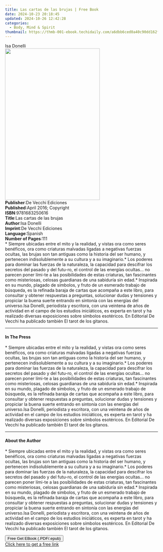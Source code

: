 ```yaml
---
title: Las cartas de las brujas | Free Book
date: 2024-10-23 20:18:45
updated: 2024-10-26 12:42:28
categories:
  - Body, Mind & Spirit
thumbnail: https://thmb-001-ebook.techidaily.com/a6dbb6ced0a40c90dd162f5bb89fa730f65a05b24d9648aef5113fd90d9f425d.jpg
---
```

<main id="book-container">
  <div class="flex flex-col">
    <div class="book-brief flex-1 py-6 px-4 sm:p-6 md:py-10 md:px-8">
      <!-- brief-->
      <div class="book-brief-main">Isa Donelli</div>
    </div>
    <div
      class="book-meta-info flex-1 grid gap-4 col-start-1 col-end-3 row-start-1 sm:mb-6 sm:grid-cols-4 lg:gap-6 lg:col-start-2 lg:row-end-6 lg:row-span-6 lg:mb-0"
    >
      <div
        class="book-meta-info-left place-content-center mt-4 p-4 text-sm leading-6 col-start-2 col-span-2 dark:text-slate-400"
      >
        <img
          class="w-full h-500 object-cover rounded-lg sm:h-255 sm:col-span-2 lg:col-span-full"
          src="https://img-001-ebook.techidaily.com/dc4b71a876145bc30b521a9de49ad02b753a5887d93e42c3c42ec2be1f3438c1.jpg"
          alt=""
          width="312"
          height="500"
        />
      </div>
      <div
        class="book-meta-info-right mt-2 col-start-1 row-start-2 col-span-3 self-center"
      >
        <!-- meta data  -->
        <div class="flex flex-col px-4 md:px-8">
          <div class="flex-1">
            <strong>Publisher</strong>:<span class="px-2"
              >De Vecchi Ediciones</span
            >
          </div>
          <div class="flex-1">
            <strong>Published</strong>:<span class="px-2"
              >April 2016; Copyright</span
            >
          </div>
          <div class="flex-1">
            <strong>ISBN</strong>:<span class="px-2">9781683250616</span>
          </div>
          <div class="flex-1">
            <strong>Title</strong>:<span class="px-2"
              >Las cartas de las brujas</span
            >
          </div>
          <div class="flex-1">
            <strong>Author</strong>:<span class="px-2">Isa Donelli</span>
          </div>
          <div class="flex-1">
            <strong>Imprint</strong>:<span class="px-2"
              >De Vecchi Ediciones</span
            >
          </div>
          <div class="flex-1">
            <strong>Language</strong>:<span class="px-2">Spanish</span>
          </div>
          <div class="flex-1">
            <strong>Number of Pages</strong>:<span class="px-2">111</span>
          </div>
        </div>
      </div>
    </div>
    <div class="book-description flex-1 py-6 px-4 sm:p-6 md:py-10 md:px-8">
      <div class="book-description-main">
        <div accordion-content="" id="description">
          * Siempre ubicadas entre el mito y la realidad, y vistas ora como
          seres benéficos, ora como criaturas malvadas ligadas a negativas
          fuerzas ocultas, las brujas son tan antiguas como la historia del ser
          humano, y pertenecen indisolublemente a su cultura y a su imaginario.*
          Los poderes para dominar las fuerzas de la naturaleza, la capacidad
          para descifrar los secretos del pasado y del futu-ro, el control de
          las energías ocultas... no parecen poner lími-te a las posibilidades
          de estas criaturas, tan fascinantes como misteriosas, celosas
          guardianas de una sabiduría sin edad.* Inspirada en su mundo, plagado
          de símbolos, y fruto de un esmerado trabajo de búsqueda, es la
          refinada baraja de cartas que acompaña a este libro, para consultar y
          obtener respuestas a preguntas, solucionar dudas y tensiones y
          propiciar la buena suerte entrando en sintonía con las energías del
          universo.Isa Donelli, periodista y escritora, con una veintena de años
          de actividad en el campo de los estudios iniciáticos, es experta en
          tarot y ha realizado diversas exposiciones sobre símbolos esotéricos.
          En Editorial De Vecchi ha publicado también El tarot de los gitanos.
        </div>
      </div>
    </div>
    <div class="book-excerpts flex-1 py-6 px-4 sm:p-6 md:py-10 md:px-8">
      <!-- excerpts-->
      <div class="book-excerpts-main">
        <hr />
        <h4 class="placeholder placeholder-heading">
          <span>In The Press</span>
        </h4>
        <p>
          * Siempre ubicadas entre el mito y la realidad, y vistas ora como
          seres benéficos, ora como criaturas malvadas ligadas a negativas
          fuerzas ocultas, las brujas son tan antiguas como la historia del ser
          humano, y pertenecen indisolublemente a su cultura y a su imaginario.*
          Los poderes para dominar las fuerzas de la naturaleza, la capacidad
          para descifrar los secretos del pasado y del futu-ro, el control de
          las energías ocultas... no parecen poner lími-te a las posibilidades
          de estas criaturas, tan fascinantes como misteriosas, celosas
          guardianas de una sabiduría sin edad.* Inspirada en su mundo, plagado
          de símbolos, y fruto de un esmerado trabajo de búsqueda, es la
          refinada baraja de cartas que acompaña a este libro, para consultar y
          obtener respuestas a preguntas, solucionar dudas y tensiones y
          propiciar la buena suerte entrando en sintonía con las energías del
          universo.Isa Donelli, periodista y escritora, con una veintena de años
          de actividad en el campo de los estudios iniciáticos, es experta en
          tarot y ha realizado diversas exposiciones sobre símbolos esotéricos.
          En Editorial De Vecchi ha publicado también El tarot de los gitanos.
        </p>
      </div>
    </div>
    <div class="book-about-author flex-1 py-6 px-4 sm:p-6 md:py-10 md:px-8">
      <!-- about author-->
      <div class="book-main-author-main">
        <hr />
        <h4 class="placeholder placeholder-heading">
          <span>About the Author</span>
        </h4>
        <p>
          * Siempre ubicadas entre el mito y la realidad, y vistas ora como
          seres benéficos, ora como criaturas malvadas ligadas a negativas
          fuerzas ocultas, las brujas son tan antiguas como la historia del ser
          humano, y pertenecen indisolublemente a su cultura y a su imaginario.*
          Los poderes para dominar las fuerzas de la naturaleza, la capacidad
          para descifrar los secretos del pasado y del futu-ro, el control de
          las energías ocultas... no parecen poner lími-te a las posibilidades
          de estas criaturas, tan fascinantes como misteriosas, celosas
          guardianas de una sabiduría sin edad.* Inspirada en su mundo, plagado
          de símbolos, y fruto de un esmerado trabajo de búsqueda, es la
          refinada baraja de cartas que acompaña a este libro, para consultar y
          obtener respuestas a preguntas, solucionar dudas y tensiones y
          propiciar la buena suerte entrando en sintonía con las energías del
          universo.Isa Donelli, periodista y escritora, con una veintena de años
          de actividad en el campo de los estudios iniciáticos, es experta en
          tarot y ha realizado diversas exposiciones sobre símbolos esotéricos.
          En Editorial De Vecchi ha publicado también El tarot de los gitanos.
        </p>
      </div>
    </div>
    <div class="book-free-get flex-1 py-6 px-4 sm:p-6 md:py-10 md:px-8">
      <button
        id="btn-free-get"
        class="bg-blue-500 hover:bg-blue-700 text-white font-bold py-2 px-4 rounded"
      >
        Free Get EBook (.PDF/.epub)
      </button>
      <div id="countdown-display" class="px-2 text-lg mt-2"></div>
      <a
        id="free-link"
        class="hidden bg-blue-500 hover:bg-blue-700 text-white font-bold py-2 px-4 rounded"
        href="https://www.ebooks.com/en-us/book/2593867/las-cartas-de-las-brujas/isa-donelli/"
        target="_blank"
        >Click here to get a free link</a
      >
    </div>
    <script>
      let countdownTime = 0;
      let countdownInterval = null;
      document
        .getElementById('btn-free-get')
        .addEventListener('click', startCountdown);
      function startCountdown() {
        countdownTime = new Date().getTime() + 60000 * 3;
        countdownInterval = setInterval(updateCountdown, 1000);
        document.getElementById('btn-free-get').disabled = true;
        document
          .getElementById('btn-free-get')
          .classList.add('bg-gray-500', 'cursor-not-allowed');
      }
      function updateCountdown() {
        let currentTime = new Date().getTime();
        let timeLeft = countdownTime - currentTime;
        let secondsLeft = Math.floor(timeLeft / 1000);
        document.getElementById('countdown-display').innerHTML =
          `Remaining time: ${secondsLeft} seconds.`;
        if (secondsLeft <= 0) {
          clearInterval(countdownInterval);
          document.getElementById('btn-free-get').classList.add('hidden');
          document.getElementById('free-link').classList.remove('hidden');
          document.getElementById('countdown-display').innerHTML = '';
        }
      }
    </script>
  </div>
</main>
